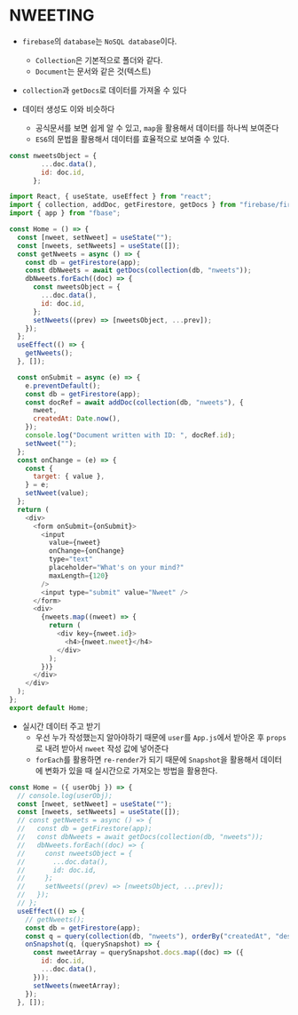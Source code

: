 # NWEETING

- `firebase`의 `database`는 `NoSQL database`이다.
  - `Collection`은 기본적으로 폴더와 같다.
  - `Document`는 문서와 같은 것(텍스트)

- `collection`과 `getDocs`로 데이터를 가져올 수 있다 
- 데이터 생성도 이와 비슷하다
  - 공식문서를 보면 쉽게 알 수 있고, `map`을 활용해서 데이터를 하나씩 보여준다
  - `ES6`의 문법을 활용해서 데이터를 효율적으로 보여줄 수 있다.

```js
const nweetsObject = {
        ...doc.data(),
        id: doc.id,
      };
```

```js
import React, { useState, useEffect } from "react";
import { collection, addDoc, getFirestore, getDocs } from "firebase/firestore";
import { app } from "fbase";

const Home = () => {
  const [nweet, setNweet] = useState("");
  const [nweets, setNweets] = useState([]);
  const getNweets = async () => {
    const db = getFirestore(app);
    const dbNweets = await getDocs(collection(db, "nweets"));
    dbNweets.forEach((doc) => {
      const nweetsObject = {
        ...doc.data(),
        id: doc.id,
      };
      setNweets((prev) => [nweetsObject, ...prev]);
    });
  };
  useEffect(() => {
    getNweets();
  }, []);

  const onSubmit = async (e) => {
    e.preventDefault();
    const db = getFirestore(app);
    const docRef = await addDoc(collection(db, "nweets"), {
      nweet,
      createdAt: Date.now(),
    });
    console.log("Document written with ID: ", docRef.id);
    setNweet("");
  };
  const onChange = (e) => {
    const {
      target: { value },
    } = e;
    setNweet(value);
  };
  return (
    <div>
      <form onSubmit={onSubmit}>
        <input
          value={nweet}
          onChange={onChange}
          type="text"
          placeholder="What's on your mind?"
          maxLength={120}
        />
        <input type="submit" value="Nweet" />
      </form>
      <div>
        {nweets.map((nweet) => {
          return (
            <div key={nweet.id}>
              <h4>{nweet.nweet}</h4>
            </div>
          );
        })}
      </div>
    </div>
  );
};
export default Home;
```



- 실시간 데이터 주고 받기
  - 우선 누가 작성했는지 알아야하기 때문에 `user`를 `App.js`에서 받아온 후 `props`로 내려 받아서 `nweet` 작성 값에 넣어준다
  - `forEach`를 활용하면 `re-render`가 되기 때문에 `Snapshot`을 활용해서 데이터에 변화가 있을 때 실시간으로 가져오는 방법을 활용한다.

```js
const Home = ({ userObj }) => {
  // console.log(userObj);
  const [nweet, setNweet] = useState("");
  const [nweets, setNweets] = useState([]);
  // const getNweets = async () => {
  //   const db = getFirestore(app);
  //   const dbNweets = await getDocs(collection(db, "nweets"));
  //   dbNweets.forEach((doc) => {
  //     const nweetsObject = {
  //       ...doc.data(),
  //       id: doc.id,
  //     };
  //     setNweets((prev) => [nweetsObject, ...prev]);
  //   });
  // };
  useEffect(() => {
    // getNweets();
    const db = getFirestore(app);
    const q = query(collection(db, "nweets"), orderBy("createdAt", "desc"));
    onSnapshot(q, (querySnapshot) => {
      const nweetArray = querySnapshot.docs.map((doc) => ({
        id: doc.id,
        ...doc.data(),
      }));
      setNweets(nweetArray);
    });
  }, []);
```

